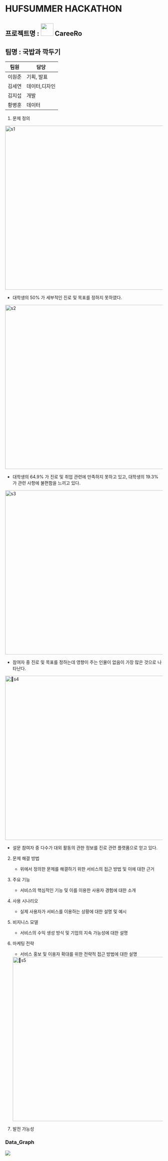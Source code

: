 
# HUFSUMMER HACKATHON
## 프로젝트명 : <img src="https://github.com/kimjisub/careero/assets/96881651/53a22da2-55ee-4f6f-94fc-2ac9e497b257" width="40">  CareeRo
## 팀명 : 국밥과 깍두기


|  팀원  |    담당    |      
|-------|----------|
| 이원준| 기획, 발표 |
| 김세연 | 데이터,디자인 | 
| 김지섭| 개발 | 
| 황병훈 | 데이터 | 




1. 문제 정의
    
  <img width="525" alt="s1" src="https://github.com/kimjisub/careero/assets/96881651/7de701ff-73b3-47fa-bb85-1589bcf4120a">
    
  * 대학생의 50% 가 세부적인 진로 및 목표를 정하지 못하였다. 
  
  <img width="525" alt="s2" src="https://github.com/kimjisub/careero/assets/96881651/07eb763e-b526-46da-9b2b-506b3e3644b7">

  * 대학생의 64.9% 가 진로 및 취업 관련에 만족하지 못하고 있고, 대학생의 19.3% 가 관련 사항에 불편함을 느끼고 있다.

  <img width="525" alt="s3" src="https://github.com/kimjisub/careero/assets/96881651/dde14d34-da55-4de2-bd30-e2b7125f735f">

  * 참여자 중 진로 및 목표를 정하는데 영향이 주는 인물이 없음이 가장 많은 것으로 나타난다.

  <img width="525" alt="s4" src="https://github.com/kimjisub/careero/assets/96881651/a1b126e8-1c52-4f4a-b939-f5842610e039">

  * 설문 참여자 중 다수가 대외 활동의 관한 정보를 진로 관련 플랫품으로 얻고 있다.

2. 문제 해결 방법
    * 위에서 정의한 문제를 해결하기 위한 서비스의 접근 방법 및 이에 대한 근거

3. 주요 기능
    * 서비스의 핵심적인 기능 및 이를 이용한 사용자 경험에 대한 소개
4. 사용 시나리오
    * 실제 사용자가 서비스를 이용하는 상황에 대한 설명 및 예시
5. 비지니스 모델
    * 서비스의 수익 생성 방식 및 기업의 지속 가능성에 대한 설명

6. 마케팅 전략
   
    * 서비스 홍보 및 이용자 확대를 위한 전략적 접근 방법에 대한 설명
      
   <img width="525" alt="s5" src="https://github.com/kimjisub/careero/assets/96881651/42374bd6-95f1-4672-a9fa-189b530ab0ce">
   
8. 발전 가능성





### Data_Graph
![](https://github.com/kimjisub/careero/blob/main/docs/data_graph.gif)

